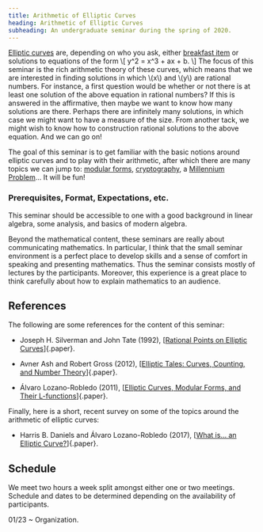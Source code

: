 ```yaml
---
title: Arithmetic of Elliptic Curves
heading: Arithmetic of Elliptic Curves
subheading: An undergraduate seminar during the spring of 2020.
---
```


[Elliptic curves](https://en.wikipedia.org/wiki/Elliptic_curve) are, depending
on who you ask, either [breakfast item](https://en.wikipedia.org/wiki/Torus) or
solutions to equations of the form
\\[ y^2 = x^3 + ax + b. \\]
The focus of this seminar is the rich arithmetic theory of these curves, which
means that we are interested in finding solutions in which \\(x\\) and \\(y\\)
are rational numbers. For instance, a first question would be whether or not
there is at least one solution of the above equation in rational numbers? If
this is answered in the affirmative, then maybe we want to know how many
solutions are there. Perhaps there are infinitely many solutions, in which case
we might want to have a measure of the size. From another tack, we might wish to
know how to construction rational solutions to the above equation. And we can go
on!

The goal of this seminar is to get familiar with the basic notions around
elliptic curves and to play with their arithmetic, after which there are many
topics we can jump to: [modular forms](https://en.wikipedia.org/wiki/Modular_form),
[cryptography](https://en.wikipedia.org/wiki/Elliptic-curve_cryptography),
a [Millennium Problem](https://en.wikipedia.org/wiki/Birch_and_Swinnerton-Dyer_conjecture)...
It will be fun!

### Prerequisites, Format, Expectations, etc.

This seminar should be accessible to one with a good background in linear
algebra, some analysis, and basics of modern algebra.

Beyond the mathematical content, these seminars are really about communicating
mathematics. In particular, I think that the small seminar environment is a
perfect place to develop skills and a sense of comfort in speaking and
presenting mathematics. Thus the seminar consists mostly of lectures by the
participants. Moreover, this experience is a great place to think carefully
about how to explain mathematics to an audience.

## References

The following are some references for the content of this seminar:

* Joseph H. Silverman and John Tate (1992),
[[Rational Points on Elliptic Curves][ST]]{.paper}.

* Avner Ash and Robert Gross (2012),
[[Elliptic Tales: Curves, Counting, and Number Theory][AG]]{.paper}.

* Álvaro Lozano-Robledo (2011),
[[Elliptic Curves, Modular Forms, and Their L-functions][LR]]{.paper}.

Finally, here is a short, recent survey on some of the topics around the
arithmetic of elliptic curves:

* Harris B. Daniels and Álvaro Lozano-Robledo (2017),
[[What is... an Elliptic Curve?](https://www.ams.org/journals/notices/201703/rnoti-p241.pdf)]{.paper}.

## Schedule

We meet two hours a week split amongst either one or two meetings. Schedule
and dates to be determined depending on the availability of participants.

01/23
  ~ Organization.

[LR]: <http://www.ams.org/books/stml/058/>
[ST]: <https://link.springer.com/book/10.1007%2F978-1-4757-4252-7>
[AG]: <https://web.b.ebscohost.com/ehost/detail/detail?vid=0&sid=57fd25f2-b965-450a-ac0d-59d119730467%40sessionmgr103&bdata=JnNpdGU9ZWhvc3QtbGl2ZSZzY29wZT1zaXRl#AN=444098&db=e025xna>
